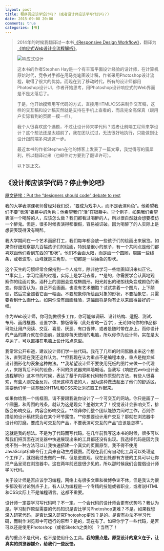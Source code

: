```yaml
---
layout: post
title: 程序员应该学设计吗？（或者设计师应该学写代码吗？）
date: 2015-09-08 20:00
comments: true
categories: [书]
---
```


>  2014年的时候我翻译过一本书[《Responsive Design Workflow》](http://www.peachpit.com/store/responsive-design-workflow-9780321887863)，翻译为[《响应式Web设计全流程解析》](http://book.douban.com/subject/26241601/)。
>  <!--more-->
>  ![响应式设计](/files/2015/09/responsive-design-workflow.jpg)
>  
>  这本书的作者Stephen Hay是一个有丰富平面设计经验的设计师，在计算机原始时代，竞争对手都在用马克笔画设计稿，作者采用Photoshop设计流程，取得了很大的优势。而现在到了移动时代，所有的设计师都用Photoshop设计UI，作者开始思考，用Photoshop设计响应式的Web界面是不是太落后了。
>  
>  于是，他开始摸索用写代码的方式，直接用HTML/CSS来制作交互稿，这样的交互稿和设计稿天然就是支持在手机上查看的，而且完全高保真（跟用户实际看到的页面一模一样）。
>  
>  我个人很喜欢这个选题，不过让设计师来学代码？或者让前端工程师来学设计？这个想法还是太超前了，我在团队试过，无法很好地执行，只能做到让设计跟前端多沟通这一步。
>  
>  最近本书的作者Stephen在他的博客上发表了一篇文章，我觉得写的蛮犀利，所以翻译过来（也邮件对方要到了翻译许可）。
>  
>  以下是正文。

《设计师应该学代码？停止争论吧》
---

[原文链接：Put the “designers should code” debate to rest](http://www.the-haystack.com/2015/09/02/put-the-designers-should-code-debate-to-rest/)

我的大学表演课老师曾经对我们说，“要成为戏中人，而不是表演角色”。他希望我们不要“表演”银幕中的角色；他希望我们“活”在银幕中。举个例子，如果我们希望表演一个喝醉的人，应该怎么做？我们都看过喝醉的人，所以很自然就会想要模仿一个醉鬼。但是，很多时候表演得都很假，容易被识破。因为喝醉了的人实际上是想要表现得没有喝醉。

我大学期间在一个艺术画廊打工，我们每年都会放一些孩子们的绘画出来展览。如果你仔细观察那几百幅孩子们的绘画，特别是很小的孩子，有一个共同点是他们都喜欢画他们看到东西的“形状”。他们不会画太阳，而是画一个圆圈，周围一些线条，或者波形。山峰就是三角形。一切都是一些抽象的形状。

这个天生的习惯经常会保持到一个人成年，除非他学习一些绘画知识来纠正它。**事实上，学习绘画的过程，实际上是学习去看。**是的，你需要学会认真地观察你的绘画对象。酒杯上的圆圈会变成椭圆形。阳光射出的硬朗线条变成颜色的渐变。你是否认为，自己不会画画，也没有艺术细胞？试试拿着一个图片，上下颠倒，然后完全照着它画一幅画。不要想象你所绘画对象的形状，不要抽象它，只需要看到什么画什么。如果你没有画画经验，这幅画将是你有史以来画得最好的一幅。

作为Web设计师，你可能做很多工作，你可能做调研、设计结构、适配、测试、布局、画线框图、设置字体、排版等等（此处省略一百字），无论如何你的作品都可能让用户阅读、交互、喜爱、厌恶、有口皆碑，或者是随时带在身上。而你设计的产品的媒介就在你面前，就是你每天使用的电脑，所以你作为设计师，实在是太幸运了，可以直接在电脑上设计站点原型。

我常常公开布道，建议设计师们学一些代码。我花了几年的时间酝酿出来这个想法，直到现在我还这样认为。**但我现在认为重点不是编程本身，重点是抛弃掉设计图形化的表象这种做法。**我希望设计师不要使用死板的图片来做一个代理人，来跟背后不同的设备，不同的浏览器来隔墙喊话。当我写《响应式web设计全流程解析》这本书的时候，表达了基于内容和代码制作原型的方法，有些人很喜欢，有些人则完全反对。讨厌这种方法的人，因为这种做法超出了他们的舒适区，需要他们学一些基础的HTML和CSS来让浏览器工作起来。

如果你给我一个线框图，请不要跟我说你设计了一个可交互的网站。你只是画了一个圆圈，和周围的线条，就认为这是现实？差别太大了！视觉设计会影响交互，排版会影响交互，内容会影响交互。**除非你们整个团队能协力同时工作，否则你描绘的设计稿终究会在某个环节露馅。**你想要设计用户交互？那就在浏览器中设计和打磨。要成为可交互的产品，不要表演可交互的产品“应该是怎样”。

这就是我的想法。不是为了代码而写代码。在几年前我写这本书的时候，很多可以帮我们把页面在浏览器中快速展现出来的工具都还没有出现。我选择代码是因为我找不到一种方法可以让我快速搭建一个真实的页面原型。我不得不使用JavaScript和命令行工具来自动生成截图。而现在我们有自动化工具可以处理这个工作了，就跟我过去做的一样，但是更直观。现在到处都有方便的工具可以让你把产品呈现在浏览器中。这在两年前还是很少见的，所以那时候我们会提倡设计师学习代码。

关于设计师是否应该学习编程，网络上有很多文章和微博争论不休，但是我认为很多都没有讨论到点子上。有人认为编程是一个专精的技能或者职业，或者说HTML和CSS实际上不是编程语言。这都不重要。

设计师一定要学习写代码吗？不一定。一个会代码的设计师会更有优势吗？我认为是。学习制作原型需要的代码知识是否比学习Photoshop更难？不是。如果我想深入研究代码，是否比深入研究Photoshop更难？是的。是否有办法不学习代码，而制作浏览器中可运行的原型？是的，现在有了。如果你学了一些代码，是否可以还是使用Photoshop（或者Sketch之类的）？当然了！

我的重点不是代码，也不是使用什么工具。**我的重点是，原型设计的意义在于，让真实的浏览器媒介，给我们一些反馈。**
